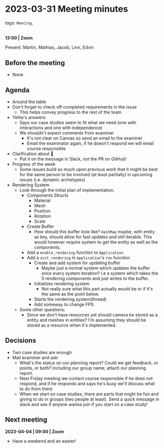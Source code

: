 # 2023-03-31 Meeting minutes
###### tags: `Meeting`,
**13:00 | Zoom**

Present: Martin, Mathias, Jacob, Linn, Edvin

## Before the meeting
* None

## Agenda
* Around the table
* Don't forget to check off completed requirements in the issue
  * This helps convey progress to the rest of the team
* Yehia's answers:
  * Says our case studies seem to fit what we need (one with interactions and one with independence)
  * We shouldn't expect comments from examiner
    * It's not clear on Canvas so send an email to the examiner 
    * Email the examinator again, if he doesn't respond we will email course responsible
* Clarification about :eyes: 
  * Put it on the message in Slack, not the PR on GitHub! 
* Progress of the week
  * Some issues build so much upon previous work that it might be best for the same person to be involved (at least partially) in upcoming issues (i.e. dynamic archetypes)
* Rendering System
    * Look through the initial plan of implementation.
        * Components Structs
            * Material
            * Mesh
            * Position
            * Rotation
            * Scale
        * Create Buffer
            * How should this buffer look like? `HashMap` maybe, with entity as key, should allow for fast updates and still iterable. This would however require system to get the entity as well as the components.
        * Add a `enable_rendering` function to `Application` 
        * Add a `init_rendering` in `Application`'s `run` function
            * Create and add system for updating buffer
                * Maybe just a normal system which updates the buffer once every system iteration? I.e a system which takes the 5 rendering components and just writes to the buffer.
            * Initializes rendering system
                * Not really sure what this part actually would be or if it's the same as the point below.
            * Starts the rendering system(thread)
            * Add someway to change FPS
    * Some other questions:
        * Since we don't have resources yet should camera be stored as a entity and meshes in entities? I'm assuming they should be stored as a resource when it's implemented.

## Decisions
* Two case studies are enough
* Mail examiner and ask:
  * What's the status on our planning report? Could we get feedback, or points, or both? Including our group name, attach our planning report. 
  * Next Friday meeting we contact course responsible if he does not respond, and if he responds and says he's busy we'll discuss what to do from there
  * When we start on case studies, there are parts that might be fun and giving to do in groups (two people at least). Send a quick message in slack and see if anyone wanna join if you start on a case study!

## Next meeting

**2023-04-04 | 09:00 | Zoom**

* Have a weekend and an easter!